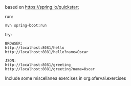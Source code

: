 based on https://spring.io/quickstart

run: 
    
    mvn spring-boot:run
    
try: 
    
    BROWSER: 
    http://localhost:8081/hello
    http://localhost:8081/hello?name=Oscar
    
    JSON:
    http://localhost:8081/greeting
    http://localhost:8081/greeting?name=Oscar
    
    
Include some miscellanea exercises in org.oferval.exercises
    